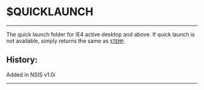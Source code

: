 # $QUICKLAUNCH

---

The quick launch folder for IE4 active desktop and above. If quick launch is not available, simply returns the same as [`$TEMP`][1].

## History:

Added in NSIS v1.0i

---

[1]: TEMP.md